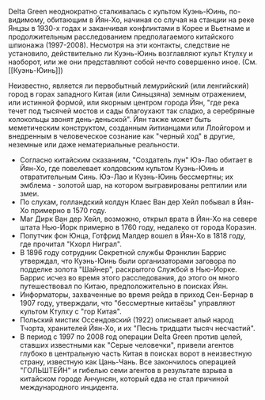 Delta Green неоднократно сталкивалась с культом Куэнь-Юинь, по-видимому, обитающим в Йян-Хо, начиная со случая на станции на реке Янцзы в 1930-х годах и заканчивая конфликтами в Корее и Вьетнаме и продолжительным расследованием предполагаемого китайского шпионажа (1997-2008). Несмотря на эти контакты, следствие не установило, действительно ли Куэнь-Юинь возглавляют культ Ктулху и наоборот, или же они представляют собой нечто совершенно иное. (См. [[Куэнь-Юинь]])

Неизвестно, является ли первобытный лемурийский (или ленгийский) город в горах западного Китая (или Синьцзяна) земным отражением, или истинной формой, или якорным центром города Йян, "где река течет под тысячей мостов и сады благоухают так сладко, а серебряные колокольцы звонят день-деньской". Йян также может быть меметическим конструктом, созданным йитианцами или Ллойгором и внедренным в человеческое сознание как "черный ход" в другие, неземные или даже нематериальные реальности.

- Согласно китайским сказаниям, "Создатель лун" Юэ-Лао обитает в Йян-Хо, где повелевает колдовским культом Куэнь-Юинь и отвратительным Синь. Юэ-Лао и Куэнь-Юинь бессмертны; их эмблема - золотой шар, на котором выгравированы рептилии или змеи.
- По слухам, голландский колдун Клаес Ван дер Хейл побывал в Йян-Хо примерно в 1570 году.
- Маг Дирк Ван дер Хейл, возможно, открыл врата в Йян-Хо на севере штата Нью-Йорк примерно в 1760 году, недалеко от города Коразин.
- Попутчик фон Юнца, Готфрид Малдер вошел в Йян-Хо в 1818 году, где прочитал "Кхорл Ниграл".
- В 1896 году сотрудник Секретной службы Фрэнклин Баррис утверждал, что Куэнь-Юинь были организаторами заговора по подделке золота "Шайнер", раскрытого Службой в Нью-Йорке. Баррис исчез во время этого расследования, до этого он много путешествовал по Китаю, предположительно в поисках Йян.
- Информаторы, захваченные во время рейда в приход Сен-Бернар в 1907 году, утверждали, что "бессмертные китаёзы" управляют культом Ктулху с "гор Китая".
- Польский мистик Оссендовский (1922) описывает алый народ Тчорта, хранителей Йян-Хо, и их "Песнь тридцати тысяч несчастий".
- В период с 1997 по 2008 год операции Delta Green против целей, ставших известными как "Серые человечки", привели агентов глубоко в центральную часть Китая в поисках ворот в неизвестную страну, известную как Цань-Чань. Все закончилось операцией "ГОЛЬШТЕЙН" и гибелью семи агентов в результате взрыва в китайском городе Анчунсян, который едва не стал причиной международного инцидента.
